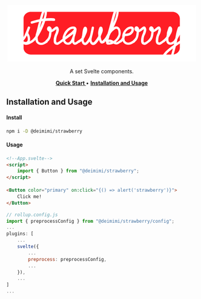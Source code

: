 <p align="center">
    <a href="#"><img src="./assets/strawberry_logo.png" height="150px" /></a>
</p>

<p align="center">
    A set Svelte components.<br/>
</p>

<p align="center">
    <a href="#quick-start"><strong> Quick Start </strong></a> •
    <a href="#installation-and-usage"><strong>Installation and Usage</strong></a> 
</p>

## Installation and Usage
#### Install
```bash
npm i -D @deimimi/strawberry
```

#### Usage
```html
<!--App.svelte-->
<script>
    import { Button } from "@deimimi/strawberry";
</script>

<Button color="primary" on:click="{() => alert('strawberry')}">
    Click me!
</Button>
```
```javascript
// rollup.config.js
import { preprocessConfig } from "@deimimi/strawberry/config";
...
plugins: [
    ...
    svelte({
        ...
        preprocess: preprocessConfig,
        ...
    }),
    ...
]
...
```